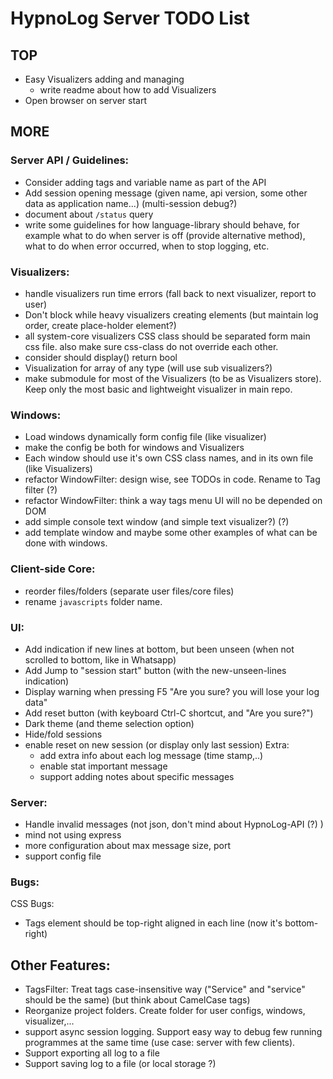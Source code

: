 HypnoLog Server TODO List
================================

## TOP
- Easy Visualizers adding and managing
    - write readme about how to add Visualizers
- Open browser on server start

## MORE

### Server API / Guidelines:
- Consider adding tags and variable name as part of the API
- Add session opening message (given name, api version, some other data as application name...) (multi-session debug?)
- document about `/status` query
- write some guidelines for how language-library should behave, for
  example what to do when server is off (provide alternative method), what to do
  when error occurred, when to stop logging, etc.

### Visualizers:
- handle visualizers run time errors (fall back to next visualizer, report to
  user)
- Don't block while heavy visualizers creating elements (but maintain log order,
  create place-holder element?)
- all system-core visualizers CSS class should be separated form main css file.
  also make sure css-class do not override each other.
- consider should display() return bool
- Visualization for array of any type (will use sub visualizers?)
- make submodule for most of the Visualizers (to be as Visualizers store). Keep
  only the most basic and lightweight visualizer in main repo.

### Windows:
- Load windows dynamically form config file (like visualizer)
- make the config be both for windows and Visualizers
- Each window should use it's own CSS class names, and in its own file (like
  Visualizers)
- refactor WindowFilter: design wise, see TODOs in code. Rename to Tag filter (?)
- refactor WindowFilter: think a way tags menu UI will no be depended on DOM
- add simple console text window (and simple text visualizer?) (?)
- add template window and maybe some other examples of what can be done with
  windows.


### Client-side Core:
- reorder files/folders (separate user files/core files)
- rename `javascripts` folder name.

### UI:
- Add indication if new lines at bottom, but been unseen (when not scrolled to
  bottom, like in Whatsapp)
- Add Jump to "session start" button (with the new-unseen-lines indication)
- Display warning when pressing F5 "Are you sure? you will lose your log data"
- Add reset button (with keyboard Ctrl-C shortcut, and "Are you sure?")
- Dark theme (and theme selection option)
- Hide/fold sessions
- enable reset on new session (or display only last session)
Extra:
    - add extra info about each log message (time stamp,..)
    - enable stat important message
    - support adding notes about specific messages

### Server:
- Handle invalid messages (not json, don't mind about HypnoLog-API (?) )
- mind not using express
- more configuration about max message size, port
- support config file

### Bugs:
CSS Bugs:
- Tags element should be top-right aligned in each line (now it's bottom-right)


## Other Features:
- TagsFilter: Treat tags case-insensitive way ("Service" and "service" should be the same) (but think about CamelCase tags)
- Reorganize project folders. Create folder for user configs, windows,
  visualizer,...
- support async session logging. Support easy way to debug few running
  programmes at the same time (use case: server with few clients).
- Support exporting all log to a file
- Support saving log to a file (or local storage ?)


